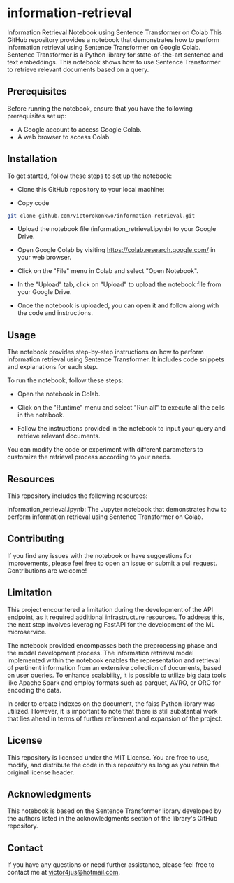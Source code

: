 # information-retrieval

Information Retrieval Notebook using Sentence Transformer on Colab
This GitHub repository provides a notebook that demonstrates how to perform information retrieval using Sentence Transformer on Google Colab. Sentence Transformer is a Python library for state-of-the-art sentence and text embeddings. This notebook shows how to use Sentence Transformer to retrieve relevant documents based on a query.

## Prerequisites
Before running the notebook, ensure that you have the following prerequisites set up:

- A Google account to access Google Colab.
- A web browser to access Colab.

## Installation
To get started, follow these steps to set up the notebook:

- Clone this GitHub repository to your local machine:

- Copy code

```sh
git clone github.com/victorokonkwo/information-retrieval.git
```

- Upload the notebook file (information_retrieval.ipynb) to your Google Drive.

- Open Google Colab by visiting https://colab.research.google.com/ in your web browser.

- Click on the "File" menu in Colab and select "Open Notebook".

- In the "Upload" tab, click on "Upload" to upload the notebook file from your Google Drive.

- Once the notebook is uploaded, you can open it and follow along with the code and instructions.

## Usage
The notebook provides step-by-step instructions on how to perform information retrieval using Sentence Transformer. It includes code snippets and explanations for each step.

To run the notebook, follow these steps:

- Open the notebook in Colab.

- Click on the "Runtime" menu and select "Run all" to execute all the cells in the notebook.

- Follow the instructions provided in the notebook to input your query and retrieve relevant documents.

You can modify the code or experiment with different parameters to customize the retrieval process according to your needs.

## Resources
This repository includes the following resources:

information_retrieval.ipynb: The Jupyter notebook that demonstrates how to perform information retrieval using Sentence Transformer on Colab.

## Contributing
If you find any issues with the notebook or have suggestions for improvements, please feel free to open an issue or submit a pull request. Contributions are welcome!

## Limitation
This project encountered a limitation during the development of the API endpoint, as it required additional infrastructure resources. To address this, the next step involves leveraging FastAPI for the development of the ML microservice.

The notebook provided encompasses both the preprocessing phase and the model development process. The information retrieval model implemented within the notebook enables the representation and retrieval of pertinent information from an extensive collection of documents, based on user queries. To enhance scalability, it is possible to utilize big data tools like Apache Spark and employ formats such as parquet, AVRO, or ORC for encoding the data.

In order to create indexes on the document, the faiss Python library was utilized. However, it is important to note that there is still substantial work that lies ahead in terms of further refinement and expansion of the project.

## License
This repository is licensed under the MIT License. You are free to use, modify, and distribute the code in this repository as long as you retain the original license header.

## Acknowledgments
This notebook is based on the Sentence Transformer library developed by the authors listed in the acknowledgments section of the library's GitHub repository.

## Contact
If you have any questions or need further assistance, please feel free to contact me at victor4jus@hotmail.com.
